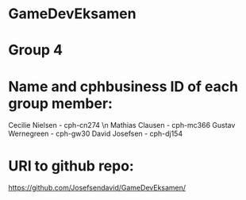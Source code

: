 # GameDevEksamen

# Group 4

# Name and cphbusiness ID of each group member:
Cecilie Nielsen - cph-cn274 \n
Mathias Clausen - cph-mc366
Gustav Wernegreen - cph-gw30
David Josefsen - cph-dj154

# URl to github repo:
https://github.com/Josefsendavid/GameDevEksamen/
